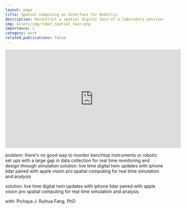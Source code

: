 ```yaml
---
layout: page
title: Spatial Computing as Interface for Robotics
description: Recontruct a spatial digital twin of a laboratory environment for better robotics solution design
img: assets/img/robot_spatial_twin.png
importance: 1
category: work
related_publications: false
---
```


<iframe width="560" height="315" src="https://www.youtube.com/embed/BUSY22Iur_U?si=pOo2QU4_SeVJ8-wS" title="YouTube video player" frameborder="0" allow="accelerometer; autoplay; clipboard-write; encrypted-media; gyroscope; picture-in-picture; web-share" referrerpolicy="strict-origin-when-cross-origin" allowfullscreen></iframe>

problem: there's no good way to monitor benchtop instruments or robotic set ups with a large gap in data collection for real time monitoring and design through simulation
solution: live time digital twin updates with iphone lidar paired with apple vision pro spatial computing for real time simulation and analysis 

solution: live time digital twin updates with iphone lidar paired with apple vision pro spatial computing for real time simulation and analysis 

with: Pichaya J. Ruihua Fang, PhD 
